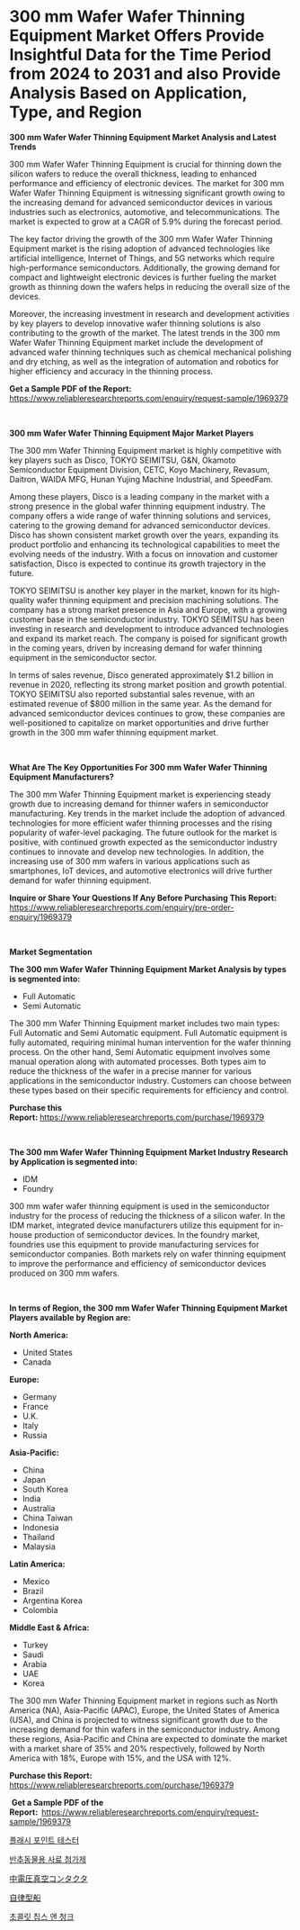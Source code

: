 <p><h1>300 mm Wafer Wafer Thinning Equipment Market Offers Provide Insightful Data for the Time Period from 2024 to 2031 and also Provide Analysis Based on Application, Type, and Region</h1></p><p><strong>300 mm Wafer Wafer Thinning Equipment Market Analysis and Latest Trends</strong></p>
<p><p>300 mm Wafer Wafer Thinning Equipment is crucial for thinning down the silicon wafers to reduce the overall thickness, leading to enhanced performance and efficiency of electronic devices. The market for 300 mm Wafer Wafer Thinning Equipment is witnessing significant growth owing to the increasing demand for advanced semiconductor devices in various industries such as electronics, automotive, and telecommunications. The market is expected to grow at a CAGR of 5.9% during the forecast period.</p><p>The key factor driving the growth of the 300 mm Wafer Wafer Thinning Equipment market is the rising adoption of advanced technologies like artificial intelligence, Internet of Things, and 5G networks which require high-performance semiconductors. Additionally, the growing demand for compact and lightweight electronic devices is further fueling the market growth as thinning down the wafers helps in reducing the overall size of the devices.</p><p>Moreover, the increasing investment in research and development activities by key players to develop innovative wafer thinning solutions is also contributing to the growth of the market. The latest trends in the 300 mm Wafer Wafer Thinning Equipment market include the development of advanced wafer thinning techniques such as chemical mechanical polishing and dry etching, as well as the integration of automation and robotics for higher efficiency and accuracy in the thinning process.</p></p>
<p><strong>Get a Sample PDF of the Report:&nbsp;</strong> <a href="https://www.reliableresearchreports.com/enquiry/request-sample/1969379">https://www.reliableresearchreports.com/enquiry/request-sample/1969379</a></p>
<p>&nbsp;</p>
<p><strong>300 mm Wafer Wafer Thinning Equipment Major Market Players</strong></p>
<p><p>The 300 mm Wafer Thinning Equipment market is highly competitive with key players such as Disco, TOKYO SEIMITSU, G&N, Okamoto Semiconductor Equipment Division, CETC, Koyo Machinery, Revasum, Daitron, WAIDA MFG, Hunan Yujing Machine Industrial, and SpeedFam.</p><p>Among these players, Disco is a leading company in the market with a strong presence in the global wafer thinning equipment industry. The company offers a wide range of wafer thinning solutions and services, catering to the growing demand for advanced semiconductor devices. Disco has shown consistent market growth over the years, expanding its product portfolio and enhancing its technological capabilities to meet the evolving needs of the industry. With a focus on innovation and customer satisfaction, Disco is expected to continue its growth trajectory in the future.</p><p>TOKYO SEIMITSU is another key player in the market, known for its high-quality wafer thinning equipment and precision machining solutions. The company has a strong market presence in Asia and Europe, with a growing customer base in the semiconductor industry. TOKYO SEIMITSU has been investing in research and development to introduce advanced technologies and expand its market reach. The company is poised for significant growth in the coming years, driven by increasing demand for wafer thinning equipment in the semiconductor sector.</p><p>In terms of sales revenue, Disco generated approximately $1.2 billion in revenue in 2020, reflecting its strong market position and growth potential. TOKYO SEIMITSU also reported substantial sales revenue, with an estimated revenue of $800 million in the same year. As the demand for advanced semiconductor devices continues to grow, these companies are well-positioned to capitalize on market opportunities and drive further growth in the 300 mm wafer thinning equipment market.</p></p>
<p>&nbsp;</p>
<p><strong>What Are The Key Opportunities For 300 mm Wafer Wafer Thinning Equipment Manufacturers?</strong></p>
<p><p>The 300 mm Wafer Thinning Equipment market is experiencing steady growth due to increasing demand for thinner wafers in semiconductor manufacturing. Key trends in the market include the adoption of advanced technologies for more efficient wafer thinning processes and the rising popularity of wafer-level packaging. The future outlook for the market is positive, with continued growth expected as the semiconductor industry continues to innovate and develop new technologies. In addition, the increasing use of 300 mm wafers in various applications such as smartphones, IoT devices, and automotive electronics will drive further demand for wafer thinning equipment.</p></p>
<p><strong>Inquire or Share Your Questions If Any Before Purchasing This Report:</strong> <a href="https://www.reliableresearchreports.com/enquiry/pre-order-enquiry/1969379">https://www.reliableresearchreports.com/enquiry/pre-order-enquiry/1969379</a></p>
<p>&nbsp;</p>
<p><strong>Market Segmentation</strong></p>
<p><strong>The 300 mm Wafer Wafer Thinning Equipment Market Analysis by types is segmented into:</strong></p>
<p><ul><li>Full Automatic</li><li>Semi Automatic</li></ul></p>
<p><p>The 300 mm Wafer Thinning Equipment market includes two main types: Full Automatic and Semi Automatic equipment. Full Automatic equipment is fully automated, requiring minimal human intervention for the wafer thinning process. On the other hand, Semi Automatic equipment involves some manual operation along with automated processes. Both types aim to reduce the thickness of the wafer in a precise manner for various applications in the semiconductor industry. Customers can choose between these types based on their specific requirements for efficiency and control.</p></p>
<p><strong>Purchase this Report:&nbsp;</strong><a href="https://www.reliableresearchreports.com/purchase/1969379">https://www.reliableresearchreports.com/purchase/1969379</a></p>
<p>&nbsp;</p>
<p><strong>The 300 mm Wafer Wafer Thinning Equipment Market Industry Research by Application is segmented into:</strong></p>
<p><ul><li>IDM</li><li>Foundry</li></ul></p>
<p><p>300 mm wafer wafer thinning equipment is used in the semiconductor industry for the process of reducing the thickness of a silicon wafer. In the IDM market, integrated device manufacturers utilize this equipment for in-house production of semiconductor devices. In the foundry market, foundries use this equipment to provide manufacturing services for semiconductor companies. Both markets rely on wafer thinning equipment to improve the performance and efficiency of semiconductor devices produced on 300 mm wafers.</p></p>
<p>&nbsp;</p>
<p><strong>In terms of Region, the 300 mm Wafer Wafer Thinning Equipment Market Players available by Region are:</strong></p>
<p>
    <p> <strong> North America: </strong>
        <ul>
            <li>United States</li>
            <li>Canada</li>
        </ul>
        </p> 
    <p> <strong> Europe: </strong>
        <ul>
            <li>Germany</li>
            <li>France</li>
            <li>U.K.</li>
            <li>Italy</li>
            <li>Russia</li>
        </ul>
        </p> 
    <p> <strong> Asia-Pacific: </strong>
        <ul>
            <li>China</li>
            <li>Japan</li>
            <li>South Korea</li>
            <li>India</li>
            <li>Australia</li>
            <li>China Taiwan</li>
            <li>Indonesia</li>
            <li>Thailand</li>
            <li>Malaysia</li>
        </ul>
        </p> 
    <p> <strong> Latin America: </strong>
        <ul>
            <li>Mexico</li>
            <li>Brazil</li>
            <li>Argentina Korea</li>
            <li>Colombia</li>
        </ul>
        </p> 
    <p> <strong> Middle East & Africa: </strong>
        <ul>
            <li>Turkey</li>
            <li>Saudi</li>
            <li>Arabia</li>
            <li>UAE</li>
            <li>Korea</li>
        </ul>
    </p>
    </p>
<p><p>The 300 mm Wafer Thinning Equipment market in regions such as North America (NA), Asia-Pacific (APAC), Europe, the United States of America (USA), and China is projected to witness significant growth due to the increasing demand for thin wafers in the semiconductor industry. Among these regions, Asia-Pacific and China are expected to dominate the market with a market share of 35% and 20% respectively, followed by North America with 18%, Europe with 15%, and the USA with 12%.</p></p>
<p><strong>Purchase this Report: </strong><a href="https://www.reliableresearchreports.com/purchase/1969379">https://www.reliableresearchreports.com/purchase/1969379</a></p>
<p>&nbsp;<strong>Get a Sample PDF of the Report:&nbsp;&nbsp;</strong><a href="https://www.reliableresearchreports.com/enquiry/request-sample/1969379">https://www.reliableresearchreports.com/enquiry/request-sample/1969379</a></p>
<p><strong></strong></p>
<p><p><a href="https://medium.com/@thib_harou/%ED%94%8C%EB%9E%98%EC%89%AC-%ED%8F%AC%EC%9D%B8%ED%8A%B8-%ED%85%8C%EC%8A%A4%ED%84%B0-%EC%8B%9C%EC%9E%A5-%EB%B3%B4%EA%B3%A0%EC%84%9C%EB%8A%94-%EC%9D%B4-%EC%8B%9C%EC%9E%A5%EC%9D%98-%EC%B5%9C%EC%8B%A0-%ED%8A%B8%EB%A0%8C%EB%93%9C%EC%99%80-%EC%84%B1%EC%9E%A5-%EA%B8%B0%ED%9A%8C%EB%A5%BC-%EB%B3%B4%EC%97%AC%EC%A4%8D%EB%8B%88%EB%8B%A4-6cc8f1c98d29">플래시 포인트 테스터</a></p><p><a href="https://github.com/WilburKihn5676/Market-Research-Report-List-1/blob/main/722873113165.md">반추동물용 사료 첨가제</a></p><p><a href="https://medium.com/@desekay3566/%E4%B8%AD%E9%96%93%E9%9B%BB%E5%9C%A7%E7%9C%9F%E7%A9%BA%E6%8E%A5%E8%A7%A6%E5%99%A8%E5%B8%82%E5%A0%B4-%E5%B8%82%E5%A0%B4cagr-%E5%B8%82%E5%A0%B4%E3%83%88%E3%83%AC%E3%83%B3%E3%83%89-%E3%81%8A%E3%82%88%E3%81%B3%E6%88%90%E9%95%B7%E6%88%A6%E7%95%A5%E3%81%AB%E3%81%A4%E3%81%84%E3%81%A6%E3%81%AE%E8%A6%8B%E8%A7%A3-63ad977c483f">中電圧真空コンタクタ</a></p><p><a href="https://medium.com/@rusty-marie2024/%E8%87%AA%E5%BE%8B%E8%88%B9%E8%88%B6%E5%B8%82%E5%A0%B4-%E5%B8%82%E5%A0%B4%E3%82%B7%E3%82%A7%E3%82%A2-%E5%B8%82%E5%A0%B4%E5%8B%95%E5%90%91-%E3%81%8A%E3%82%88%E3%81%B3%E5%B0%86%E6%9D%A5%E3%81%AE%E6%88%90%E9%95%B7%E3%82%92%E6%8E%A2%E3%82%8B-28a34c2335dd">自律型船</a></p><p><a href="https://github.com/wallacBahrtyinger567686/Market-Research-Report-List-1/blob/main/658872613166.md">초콜릿 칩스 앤 청크</a></p></p>